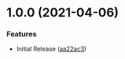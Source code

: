 # 1.0.0 (2021-04-06)


### Features

* Initial Release ([aa22ac3](https://github.com/CoCreate-app/CoCreate-repositories/commit/aa22ac379e4d02ec159c45600466e7c720195193))
